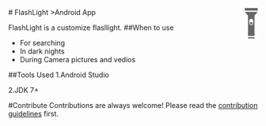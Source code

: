 <img src="flashlight.png" align="right" />
# FlashLight
>Android App

FlashLight is a customize flasllight.
##When to use
- For searching
- In dark nights
- During Camera pictures and vedios

##Tools Used
1.Android Studio

2.JDK 7+

#Contribute
Contributions are always welcome!
Please read the [contribution guidelines](contributor.md) first.



